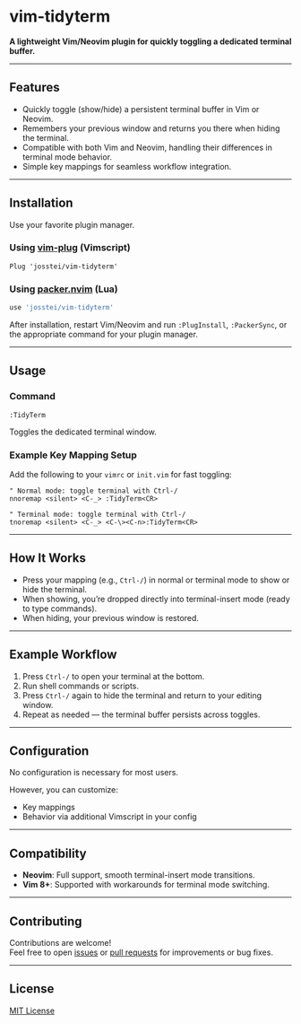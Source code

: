 # vim-tidyterm

**A lightweight Vim/Neovim plugin for quickly toggling a dedicated terminal buffer.**

---

## Features

- Quickly toggle (show/hide) a persistent terminal buffer in Vim or Neovim.
- Remembers your previous window and returns you there when hiding the terminal.
- Compatible with both Vim and Neovim, handling their differences in terminal mode behavior.
- Simple key mappings for seamless workflow integration.

---

## Installation

Use your favorite plugin manager.

### Using [vim-plug](https://github.com/junegunn/vim-plug) (Vimscript)

```vim
Plug 'josstei/vim-tidyterm'
```

### Using [packer.nvim](https://github.com/wbthomason/packer.nvim) (Lua)

```lua
use 'josstei/vim-tidyterm'
```

After installation, restart Vim/Neovim and run `:PlugInstall`, `:PackerSync`, or the appropriate command for your plugin manager.

---

## Usage

### Command

```vim
:TidyTerm
```

Toggles the dedicated terminal window.

### Example Key Mapping Setup

Add the following to your `vimrc` or `init.vim` for fast toggling:

```vim
" Normal mode: toggle terminal with Ctrl-/
nnoremap <silent> <C-_> :TidyTerm<CR>

" Terminal mode: toggle terminal with Ctrl-/
tnoremap <silent> <C-_> <C-\><C-n>:TidyTerm<CR>
```

---

## How It Works

- Press your mapping (e.g., `Ctrl-/`) in normal or terminal mode to show or hide the terminal.
- When showing, you’re dropped directly into terminal-insert mode (ready to type commands).
- When hiding, your previous window is restored.

---

## Example Workflow

1. Press `Ctrl-/` to open your terminal at the bottom.
2. Run shell commands or scripts.
3. Press `Ctrl-/` again to hide the terminal and return to your editing window.
4. Repeat as needed — the terminal buffer persists across toggles.

---

## Configuration

No configuration is necessary for most users.

However, you can customize:

- Key mappings
- Behavior via additional Vimscript in your config

---

## Compatibility

- **Neovim**: Full support, smooth terminal-insert mode transitions.
- **Vim 8+**: Supported with workarounds for terminal mode switching.

---

## Contributing

Contributions are welcome!  
Feel free to open [issues](https://github.com/josstei/vim-tidyterm/issues) or [pull requests](https://github.com/josstei/vim-tidyterm/pulls) for improvements or bug fixes.

---

## License

[MIT License](LICENSE)
